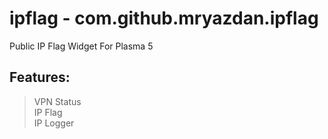 # ipflag - com.github.mryazdan.ipflag
Public IP Flag Widget For Plasma 5

## Features:
> VPN Status\
> IP Flag\
> IP Logger

